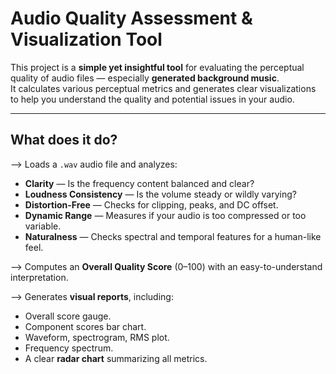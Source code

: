 # Audio Quality Assessment & Visualization Tool

This project is a **simple yet insightful tool** for evaluating the perceptual quality of audio files — especially **generated background music**.  
It calculates various perceptual metrics and generates clear visualizations to help you understand the quality and potential issues in your audio.

---

## What does it do?

 --> Loads a `.wav` audio file and analyzes:  
- **Clarity** — Is the frequency content balanced and clear?  
- **Loudness Consistency** — Is the volume steady or wildly varying?  
- **Distortion-Free** — Checks for clipping, peaks, and DC offset.  
- **Dynamic Range** — Measures if your audio is too compressed or too variable.  
- **Naturalness** — Checks spectral and temporal features for a human-like feel.

--> Computes an **Overall Quality Score** (0–100) with an easy-to-understand interpretation.

--> Generates **visual reports**, including:
- Overall score gauge.
- Component scores bar chart.
- Waveform, spectrogram, RMS plot.
- Frequency spectrum.
- A clear **radar chart** summarizing all metrics.

